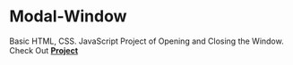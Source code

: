 # Modal-Window
Basic HTML, CSS. JavaScript Project of Opening and Closing the Window.
Check Out <a href="https://pratham-d14.github.io/Modal-Window/"><b>Project</b></a>
